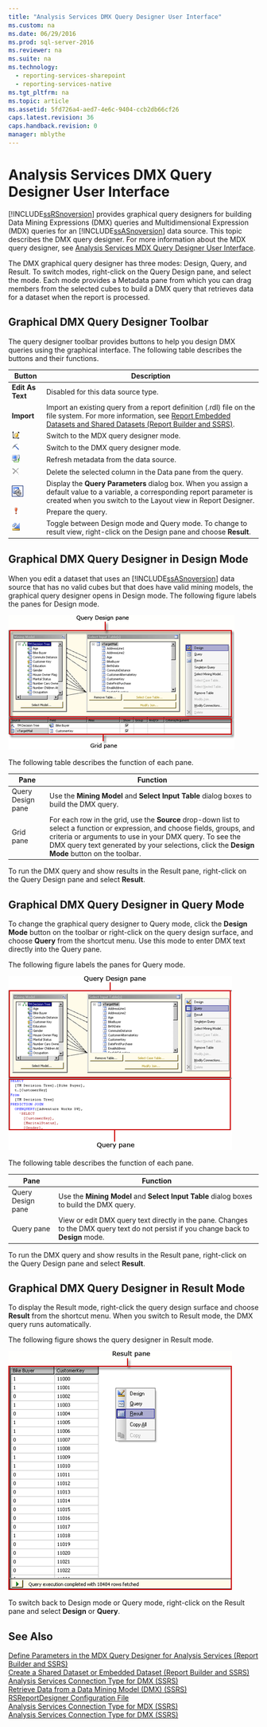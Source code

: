 ```yaml
---
title: "Analysis Services DMX Query Designer User Interface"
ms.custom: na
ms.date: 06/29/2016
ms.prod: sql-server-2016
ms.reviewer: na
ms.suite: na
ms.technology: 
  - reporting-services-sharepoint
  - reporting-services-native
ms.tgt_pltfrm: na
ms.topic: article
ms.assetid: 5fd726a4-aed7-4e6c-9404-ccb2db66cf26
caps.latest.revision: 36
caps.handback.revision: 0
manager: mblythe
---
```

# Analysis Services DMX Query Designer User Interface
[!INCLUDE[ssRSnoversion](../../Topics/TopicNameContainA/tokens/ssRSnoversion_md.md)] provides graphical query designers for building Data Mining Expressions (DMX) queries and Multidimensional Expression (MDX) queries for an [!INCLUDE[ssASnoversion](../../Topics/TopicNameContainA/tokens/ssASnoversion_md.md)] data source. This topic describes the DMX query designer. For more information about the MDX query designer, see [Analysis Services MDX Query Designer User Interface](../../Topics/TopicNameNotContainA/Analysis-Services-MDX-Query-Designer-User-Interface.md).  
  
 The DMX graphical query designer has three modes: Design, Query, and Result. To switch modes, right-click on the Query Design pane, and select the mode. Each mode provides a Metadata pane from which you can drag members from the selected cubes to build a DMX query that retrieves data for a dataset when the report is processed.  
  
## Graphical DMX Query Designer Toolbar  
 The query designer toolbar provides buttons to help you design DMX queries using the graphical interface. The following table describes the buttons and their functions.  
  
|Button|Description|  
|------------|-----------------|  
|**Edit As Text**|Disabled for this data source type.|  
|**Import**|Import an existing query from a report definition (.rdl) file on the file system. For more information, see [Report Embedded Datasets and Shared Datasets (Report Builder and SSRS)](../../Topics/TopicNameNotContainA/Report-Embedded-Datasets-and-Shared-Datasets--Report-Builder-and-SSRS-.md).|  
|![Change to MDX query view](../../Topics/TopicNameNotContainA/images/rsQDIcon_CommandTypeMDX.gif "rsQDIcon_CommandTypeMDX")|Switch to the MDX query designer mode.|  
|![Change to DMX query language view](../../Topics/TopicNameContainA/images/rsQDIcon_CommandTypeDMX.gif "rsQDIcon_CommandTypeDMX")|Switch to the DMX query designer mode.|  
|![Refresh result data](../../Topics/TopicNameNotContainA/images/rsQDIcon_Refresh.gif "rsQDIcon_Refresh")|Refresh metadata from the data source.|  
|![Delete](../../Topics/TopicNameNotContainA/images/rsQDIcon_Delete.gif "rsQDIcon_Delete")|Delete the selected column in the Data pane from the query.|  
|![Icon for the Query Parameters dialog box](../../Topics/TopicNameNotContainA/images/IconQueryParameter.gif "IconQueryParameter")|Display the **Query Parameters** dialog box. When you assign a default value to a variable, a corresponding report parameter is created when you switch to the Layout view in Report Designer.|  
|![Run the query](../../Topics/TopicNameNotContainA/images/rsQDIcon_Run.gif "rsQDIcon_Run")|Prepare the query.|  
|![Switch to Design mode](../../Topics/TopicNameNotContainA/images/rsQDIcon_DesignMode.gif "rsQDIcon_DesignMode")|Toggle between Design mode and Query mode. To change to result view, right-click on the Design pane and choose **Result**.|  
  
## Graphical DMX Query Designer in Design Mode  
 When you edit a dataset that uses an [!INCLUDE[ssASnoversion](../../Topics/TopicNameContainA/tokens/ssASnoversion_md.md)] data source that has no valid cubes but that does have valid mining models, the graphical query designer opens in Design mode. The following figure labels the panes for Design mode.  
  
 ![Analysis Services DMX query designer, design view](../../Topics/TopicNameNotContainA/images/rsQD_DSAWAS_DMX_DesignMode.gif "rsQD_DSAWAS_DMX_DesignMode")  
  
 The following table describes the function of each pane.  
  
|Pane|Function|  
|----------|--------------|  
|Query Design pane|Use the **Mining Model** and **Select Input Table** dialog boxes to build the DMX query.|  
|Grid pane|For each row in the grid, use the **Source** drop-down list to select a function or expression, and choose fields, groups, and criteria or arguments to use in your DMX query. To see the DMX query text generated by your selections, click the **Design Mode** button on the toolbar.|  
  
 To run the DMX query and show results in the Result pane, right-click on the Query Design pane and select **Result**.  
  
## Graphical DMX Query Designer in Query Mode  
 To change the graphical query designer to Query mode, click the **Design Mode** button on the toolbar or right-click on the query design surface, and choose **Query** from the shortcut menu. Use this mode to enter DMX text directly into the Query pane.  
  
 The following figure labels the panes for Query mode.  
  
 ![Analysis Services DMX query designer, query view](../../Topics/TopicNameNotContainA/images/rsQD_DSAWAS_DMX_QueryMode.gif "rsQD_DSAWAS_DMX_QueryMode")  
  
 The following table describes the function of each pane.  
  
|Pane|Function|  
|----------|--------------|  
|Query Design pane|Use the **Mining Model** and **Select Input Table** dialog boxes to build the DMX query.|  
|Query pane|View or edit DMX query text directly in the pane. Changes to the DMX query text do not persist if you change back to **Design** mode.|  
  
 To run the DMX query and show results in the Result pane, right-click on the Query Design pane and select **Result**.  
  
## Graphical DMX Query Designer in Result Mode  
 To display the Result mode, right-click the query design surface and choose **Result** from the shortcut menu. When you switch to Result mode, the DMX query runs automatically.  
  
 The following figure shows the query designer in Result mode.  
  
 ![Analysis Services DMX query designer, result view](../../Topics/TopicNameNotContainA/images/rsQD_DSAWAS_DMX_ResultMode.gif "rsQD_DSAWAS_DMX_ResultMode")  
  
 To switch back to Design mode or Query mode, right-click on the Result pane and select **Design** or **Query**.  
  
## See Also  
 [Define Parameters in the MDX Query Designer for Analysis Services (Report Builder and SSRS)](../../Topics/TopicNameNotContainA/Define-Parameters-in-the-MDX-Query-Designer-for-Analysis-Services--Report-Builder-and-SSRS-.md)   
 [Create a Shared Dataset or Embedded Dataset (Report Builder and SSRS)](../../Topics/TopicNameContainA/Create-a-Shared-Dataset-or-Embedded-Dataset--Report-Builder-and-SSRS-.md)   
 [Analysis Services Connection Type for DMX (SSRS)](../../Topics/TopicNameNotContainA/Analysis-Services-Connection-Type-for-DMX--SSRS-.md)   
 [Retrieve Data from a Data Mining Model (DMX) (SSRS)](../../Topics/TopicNameContainA/Retrieve-Data-from-a-Data-Mining-Model--DMX---SSRS-.md)   
 [RSReportDesigner Configuration File](../../Topics/TopicNameNotContainA/RSReportDesigner-Configuration-File.md)   
 [Analysis Services Connection Type for MDX (SSRS)](../../Topics/TopicNameNotContainA/Analysis-Services-Connection-Type-for-MDX--SSRS-.md)   
 [Analysis Services Connection Type for DMX (SSRS)](../../Topics/TopicNameNotContainA/Analysis-Services-Connection-Type-for-DMX--SSRS-.md)